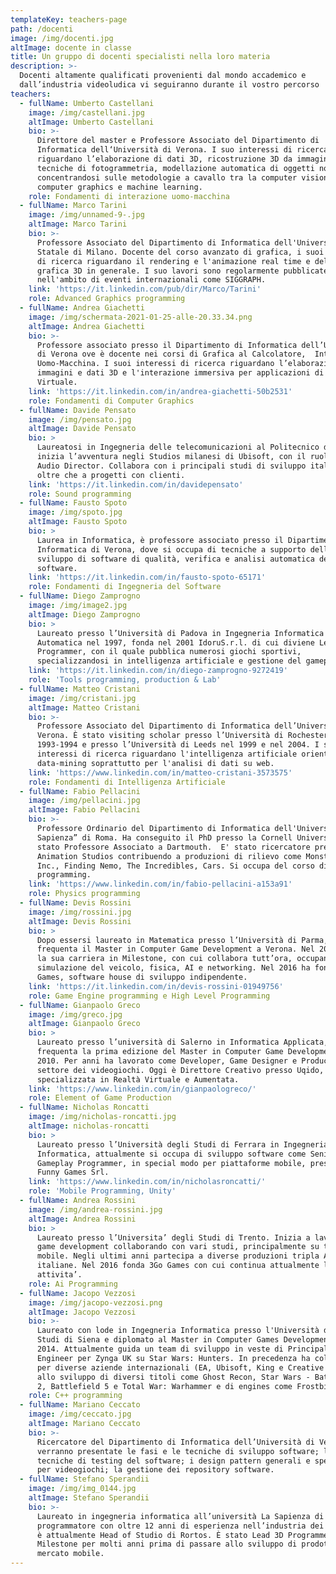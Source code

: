 ```yaml
---
templateKey: teachers-page
path: /docenti
image: /img/docenti.jpg
altImage: docente in classe
title: Un gruppo di docenti specialisti nella loro materia
description: >-
  Docenti altamente qualificati provenienti dal mondo accademico e
  dall’industria videoludica vi seguiranno durante il vostro percorso
teachers:
  - fullName: Umberto Castellani
    image: /img/castellani.jpg
    altImage: Umberto Castellani
    bio: >-
      Direttore del master e Professore Associato del Dipartimento di
      Informatica dell‘Università di Verona. I suo interessi di ricerca
      riguardano l’elaborazione di dati 3D, ricostruzione 3D da immagini tramite
      tecniche di fotogrammetria, modellazione automatica di oggetti non rigidi,
      concentrandosi sulle metodologie a cavallo tra la computer vision,
      computer graphics e machine learning.
    role: Fondamenti di interazione uomo-macchina
  - fullName: Marco Tarini
    image: /img/unnamed-9-.jpg
    altImage: Marco Tarini
    bio: >-
      Professore Associato del Dipartimento di Informatica dell'Università
      Statale di Milano. Docente del corso avanzato di grafica, i suoi interessi
      di ricerca riguardano il rendering e l'animazione real time e della
      grafica 3D in generale. I suo lavori sono regolarmente pubblicate
      nell'ambito di eventi internazionali come SIGGRAPH.
    link: 'https://it.linkedin.com/pub/dir/Marco/Tarini'
    role: Advanced Graphics programming
  - fullName: Andrea Giachetti
    image: /img/schermata-2021-01-25-alle-20.33.34.png
    altImage: Andrea Giachetti
    bio: >-
      Professore associato presso il Dipartimento di Informatica dell’Università
      di Verona ove è docente nei corsi di Grafica al Calcolatore,  Interazione
      Uomo-Macchina. I suoi interessi di ricerca riguardano l’elaborazione di
      immagini e dati 3D e l'interazione immersiva per applicazioni di Realtà
      Virtuale.
    link: 'https://it.linkedin.com/in/andrea-giachetti-50b2531'
    role: Fondamenti di Computer Graphics
  - fullName: Davide Pensato
    image: /img/pensato.jpg
    altImage: Davide Pensato
    bio: >
      Laureatosi in Ingegneria delle telecomunicazioni al Politecnico di Milano,
      inizia l’avventura negli Studios milanesi di Ubisoft, con il ruolo di
      Audio Director. Collabora con i principali studi di sviluppo italiani,
      oltre che a progetti con clienti.
    link: 'https://it.linkedin.com/in/davidepensato'
    role: Sound programming
  - fullName: Fausto Spoto
    image: /img/spoto.jpg
    altImage: Fausto Spoto
    bio: >
      Laurea in Informatica, è professore associato presso il Dipartimento di
      Informatica di Verona, dove si occupa di tecniche a supporto dello
      sviluppo di software di qualità, verifica e analisi automatica del
      software.
    link: 'https://it.linkedin.com/in/fausto-spoto-65171'
    role: Fondamenti di Ingegneria del Software
  - fullName: Diego Zamprogno
    image: /img/image2.jpg
    altImage: Diego Zamprogno
    bio: >
      Laureato presso l’Università di Padova in Ingegneria Informatica ed
      Automatica nel 1997, fonda nel 2001 IdoruS.r.l. di cui diviene Lead
      Programmer, con il quale pubblica numerosi giochi sportivi,
      specializzandosi in intelligenza artificiale e gestione del gameplay.
    link: 'https://it.linkedin.com/in/diego-zamprogno-9272419'
    role: 'Tools programming, production & Lab'
  - fullName: Matteo Cristani
    image: /img/cristani.jpg
    altImage: Matteo Cristani
    bio: >-
      Professore Associato del Dipartimento di Informatica dell’Università di
      Verona. È stato visiting scholar presso l’Università di Rochester nel
      1993-1994 e presso l’Università di Leeds nel 1999 e nel 2004. I suoi
      interessi di ricerca riguardano l'intelligenza artificiale orientata al
      data-mining soprattutto per l'analisi di dati su web.
    link: 'https://www.linkedin.com/in/matteo-cristani-3573575'
    role: Fondamenti di Intelligenza Artificiale
  - fullName: Fabio Pellacini
    image: /img/pellacini.jpg
    altImage: Fabio Pellacini
    bio: >-
      Professore Ordinario del Dipartimento di Informatica dell'Università “La
      Sapienza” di Roma. Ha conseguito il PhD presso la Cornell University ed è
      stato Professore Associato a Dartmouth.  E' stato ricercatore presso Pixar
      Animation Studios contribuendo a produzioni di rilievo come Monster’s
      Inc., Finding Nemo, The Incredibles, Cars. Si occupa del corso di Physics
      programming.
    link: 'https://www.linkedin.com/in/fabio-pellacini-a153a91'
    role: Physics programming
  - fullName: Devis Rossini
    image: /img/rossini.jpg
    altImage: Devis Rossini
    bio: >
      Dopo essersi laureato in Matematica presso l’Università di Parma,
      frequenta il Master in Computer Game Development a Verona. Nel 2012 inizia
      la sua carriera in Milestone, con cui collabora tutt’ora, occupandosi di
      simulazione del veicolo, fisica, AI e networking. Nel 2016 ha fondato 3Go
      Games, software house di sviluppo indipendente.
    link: 'https://it.linkedin.com/in/devis-rossini-01949756'
    role: Game Engine programming e High Level Programming
  - fullName: Gianpaolo Greco
    image: /img/greco.jpg
    altImage: Gianpaolo Greco
    bio: >
      Laureato presso l’università di Salerno in Informatica Applicata,
      frequenta la prima edizione del Master in Computer Game Development nel
      2010. Per anni ha lavorato come Developer, Game Designer e Producer nel
      settore dei videogiochi. Oggi è Direttore Creativo presso Uqido, azienda
      specializzata in Realtà Virtuale e Aumentata.
    link: 'https://www.linkedin.com/in/gianpaologreco/'
    role: Element of Game Production
  - fullName: Nicholas Roncatti
    image: /img/nicholas-roncatti.jpg
    altImage: nicholas-roncatti
    bio: >
      Laureato presso l’Università degli Studi di Ferrara in Ingegneria
      Informatica, attualmente si occupa di sviluppo software come Senior
      Gameplay Programmer, in special modo per piattaforme mobile, presso Just
      Funny Games Srl.
    link: 'https://www.linkedin.com/in/nicholasroncatti/'
    role: 'Mobile Programming, Unity'
  - fullName: Andrea Rossini
    image: /img/andrea-rossini.jpg
    altImage: Andrea Rossini
    bio: >
      Laureato presso l’Universita’ degli Studi di Trento. Inizia a lavorare nel
      game development collaborando con vari studi, principalmente su titoli
      mobile. Negli ultimi anni partecipa a diverse produzioni tripla AAA
      italiane. Nel 2016 fonda 3Go Games con cui continua attualmente la sua
      attivita’.
    role: Ai Programming
  - fullName: Jacopo Vezzosi
    image: /img/jacopo-vezzosi.png
    altImage: Jacopo Vezzosi
    bio: >-
      Laureato con lode in Ingegneria Informatica presso l'Università degli
      Studi di Siena e diplomato al Master in Computer Games Development nel
      2014. Attualmente guida un team di sviluppo in veste di Principal AI
      Engineer per Zynga UK su Star Wars: Hunters. In precedenza ha collaborato
      per diverse aziende internazionali (EA, Ubisoft, King e Creative Assembly)
      allo sviluppo di diversi titoli come Ghost Recon, Star Wars - Battlefront
      2, Battlefield 5 e Total War: Warhammer e di engines come Frostbite.
    role: C++ programming
  - fullName: Mariano Ceccato
    image: /img/ceccato.jpg
    altImage: Mariano Ceccato
    bio: >-
      Ricercatore del Dipartimento di Informatica dell’Università di Verona. 
      verranno presentate le fasi e le tecniche di sviluppo software; le
      tecniche di testing del software; i design pattern generali e specifici
      per videogiochi; la gestione dei repository software.
  - fullName: Stefano Sperandii
    image: /img/img_0144.jpg
    altImage: Stefano Sperandii
    bio: >-
      Laureato in ingegneria informatica all’università La Sapienza di Roma,
      programmatore con oltre 12 anni di esperienza nell’industria dei videogame
      è attualmente Head of Studio di Rortos. È stato Lead 3D Programmer di
      Milestone per molti anni prima di passare allo sviluppo di prodotti per il
      mercato mobile.
---
```


